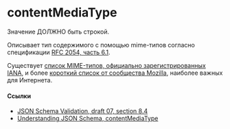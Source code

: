 # contentMediaType
Значение ДОЛЖНО быть строкой.

Описывает тип содержимого с помощью mime-типов согласно спецификации [RFC 2054, часть 6.1](https://tools.ietf.org/html/rfc2046).

Существует [список MIME-типов, официально зарегистрированных IANA](https://www.iana.org/assignments/media-types/media-types.xhtml), и более [короткий список от сообщества Mozilla](https://developer.mozilla.org/en-US/docs/Web/HTTP/Basics_of_HTTP/MIME_types/Common_types), наиболее важных для Интернета.

#### Ссылки
- [JSON Schema Validation, draft 07, section 8.4](https://json-schema.org/draft-07/json-schema-validation.html#rfc.section.8.4)
- [Understanding JSON Schema, contentMediaType](https://json-schema.org/understanding-json-schema/reference/non_json_data.html#contentmediatype)
